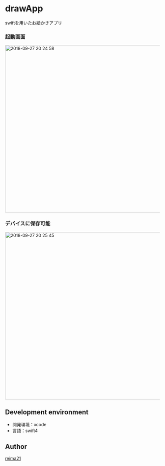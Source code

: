 drawApp
====

swiftを用いたお絵かきアプリ

### 起動画面
<img width="544" alt="2018-09-27 20 24 58" src="https://user-images.githubusercontent.com/27469186/46142963-8f012c80-c293-11e8-9d63-7ead74abf2c3.png">

### デバイスに保存可能
<img width="544" alt="2018-09-27 20 25 45" src="https://user-images.githubusercontent.com/27469186/46142966-90caf000-c293-11e8-8a3a-cc39fc7e97e9.png">

## Development environment
 - 開発環境：xcode
 - 言語：swift4


## Author
[reima21](https://github.com/reima21)
